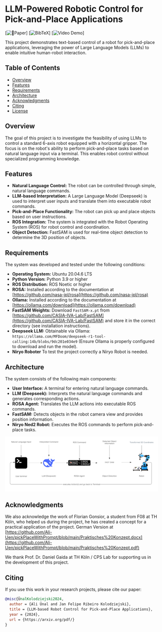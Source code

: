 # LLM-Powered Robotic Control for Pick-and-Place Applications

[![`📕Paper`](https://arxiv.org/pdf/)] [![`BibTeX`](#citing-janali)] [![`Video Demo`]([https://youtu.be/](https://www.youtube.com/watch?v=557UtpCLW8A))]

This project demonstrates text-based control of a robot for pick-and-place applications, leveraging the power of Large Language Models (LLMs) to enable intuitive human-robot interaction.

## Table of Contents

*   [Overview](#overview)
*   [Features](#features)
*   [Requirements](#requirements)
*   [Architecture](#architecture)
*   [Acknowledgments](#acknowledgments)
*   [Citing](#citing)
*   [License](#license)

## Overview

The goal of this project is to investigate the feasibility of using LLMs to control a standard 6-axis robot equipped with a horizontal gripper. The focus is on the robot's ability to perform pick-and-place tasks based on natural language input via a terminal.  This enables robot control without specialized programming knowledge.

## Features

*   **Natural Language Control:** The robot can be controlled through simple, natural language commands.
*   **LLM-based Interpretation:** A Large Language Model (Deepseek) is used to interpret user inputs and translate them into executable robot commands.
*   **Pick-and-Place Functionality:** The robot can pick up and place objects based on user instructions.
*   **ROS Integration:** The system is integrated with the Robot Operating System (ROS) for robot control and coordination.
*   **Object Detection:** FastSAM is used for real-time object detection to determine the 3D position of objects.

## Requirements

The system was developed and tested under the following conditions:

*   **Operating System:** Ubuntu 20.04.6 LTS
*   **Python Version:** Python 3.9 or higher
*   **ROS Distribution:** ROS Noetic or higher
*   **ROSA:** Installed according to the documentation at [https://github.com/nasa-jpl/rosa](https://github.com/nasa-jpl/rosa)
*   **Ollama:** Installed according to the documentation at [https://ollama.com/download](https://ollama.com/download)
*   **FastSAM Weights:** Download `FastSAM-x.pt` from [https://github.com/CASIA-IVA-Lab/FastSAM](https://github.com/CASIA-IVA-Lab/FastSAM) and store it in the correct directory (see installation instructions).
*   **Deepseek LLM:** Obtainable via Ollama: `https://ollama.com/MFDoom/deepseek-r1-tool-calling:14b/blobs/9dc201e034e9` (Ensure Ollama is properly configured to download and run the model).
*   **Niryo Roboter** To test the project correctly a Niryo Robot is needed.


## Architecture

The system consists of the following main components:

*   **User Interface:** A terminal for entering natural language commands.
*   **LLM (Deepseek):** Interprets the natural language commands and generates corresponding actions.
*   **ROSA Agent:** Translates the LLM actions into executable ROS commands.
*   **FastSAM:** Detects objects in the robot camera view and provides position information.
*   **Niryo Ned2 Robot:** Executes the ROS commands to perform pick-and-place tasks.

![System Architecture](images/systemArchitecture.png)

## Acknowledgments

We also acknowledge the work of Florian Gonsior, a student from F08 at TH Köln, who helped us during the project, he has created a concept for a practical application of the project. 
German Version at [https://github.com/Ali-Uen/pickPlaceWithPrompt/blob/main/Praktisches%20Konzept.docx](https://github.com/Ali-Uen/pickPlaceWithPrompt/blob/main/Praktisches%20Konzept.pdf)

We thank Prof. Dr. Daniel Gaida at TH Köln / CPS Lab for supporting us in the development of this project.

## Citing

If you use this work in your research projects, please cite our paper:

```bibtex
@misc{ÜnalKolodziejski2024,
  author = {Ali Ünal and Jan Felipe Ribeiro Kolodziejski},
  title = {LLM-based Robot Control for Pick-and-Place Applications},
  year = {2024},
  url = {https://arxiv.org/pdf/}
}
